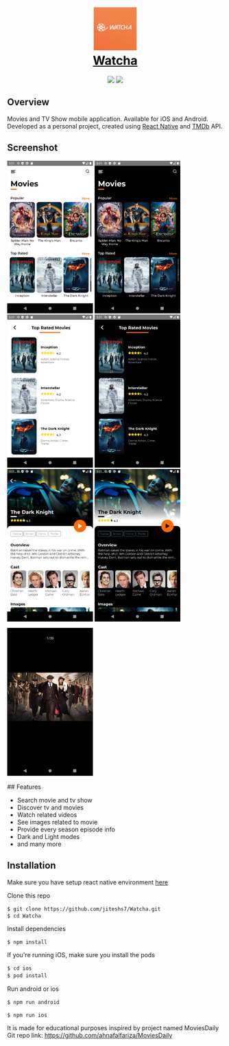 <h1 align="center">
  <img src="screenshots/icon.png" width="100"><br>
  <a href="github.com/jiteshs7/Watcha.git" style="color: black"><span>Watcha</span></a><br>
</h1>

<p align="center">
  <img src="https://img.shields.io/badge/react-16.13-green.svg" />
  <img src="https://img.shields.io/badge/react--native-0.63-blue.svg" />
</p>

## Overview

Movies and TV Show mobile application. Available for iOS and Android.
Developed as a personal project, created using [React Native](https://facebook.github.io/react-native/) and [TMDb](https://www.themoviedb.org/) API.

## Screenshot
<p justifyContent="space-between" >
<img src="screenshots/home.png" width="200" /> 
<img src="screenshots/homeDark.png" width="200" /> 
<img src="screenshots/list.png" width="200" /> 
<img src="screenshots/listDark.png" width="200" /> 
<img src="screenshots/detail.png" width="200" /> 
<img src="screenshots/detailDark.png" width="200" /> 
<img src="screenshots/demoImage.png" width="200" />
</p>
## Features

- Search movie and tv show
- Discover tv and movies
- Watch related videos
- See images related to movie
- Provide every season episode info
- Dark and Light modes
- and many more

## Installation

Make sure you have setup react native environment [here](https://reactnative.dev/docs/environment-setup)

Clone this repo

```
$ git clone https://github.com/jiteshs7/Watcha.git
$ cd Watcha
```

Install dependencies

```sh
$ npm install
```

If you're running iOS, make sure you install the pods

```sh
$ cd ios
$ pod install
```

Run android or ios

```
$ npm run android
```

```
$ npm run ios
```

It is made for educational purposes inspired by project named MoviesDaily
Git repo link: https://github.com/ahnafalfariza/MoviesDaily
